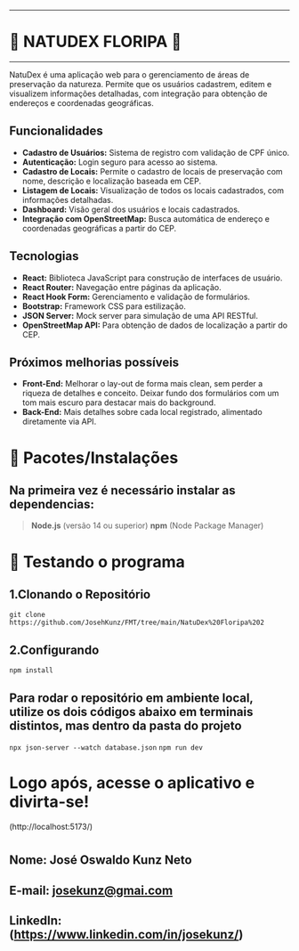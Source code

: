 
---------------------------------------------------------
#  🍃 **NATUDEX FLORIPA** 🍃 
---------------------------------------------------------
NatuDex é uma aplicação web para o gerenciamento de áreas de preservação da natureza. Permite que os usuários cadastrem, editem e visualizem informações detalhadas, com integração para obtenção de endereços e coordenadas geográficas.

## Funcionalidades

- **Cadastro de Usuários:** Sistema de registro com validação de CPF único.
- **Autenticação:** Login seguro para acesso ao sistema.
- **Cadastro de Locais:** Permite o cadastro de locais de preservação com nome, descrição e localização baseada em CEP.
- **Listagem de Locais:** Visualização de todos os locais cadastrados, com informações detalhadas.
- **Dashboard:** Visão geral dos usuários e locais cadastrados.
- **Integração com OpenStreetMap:** Busca automática de endereço e coordenadas geográficas a partir do CEP.

## Tecnologias

- **React:** Biblioteca JavaScript para construção de interfaces de usuário.
- **React Router:** Navegação entre páginas da aplicação.
- **React Hook Form:** Gerenciamento e validação de formulários.
- **Bootstrap:** Framework CSS para estilização.
- **JSON Server:** Mock server para simulação de uma API RESTful.
- **OpenStreetMap API:** Para obtenção de dados de localização a partir do CEP.

## Próximos melhorias possíveis
- **Front-End:** Melhorar o lay-out de forma mais clean, sem perder a riqueza de detalhes e conceito. Deixar fundo dos formulários com um tom mais escuro para destacar mais do background.
- **Back-End:** Mais detalhes sobre cada local registrado, alimentado diretamente via API.

# 🌱 Pacotes/Instalações

## Na primeira vez é necessário instalar as dependencias:
>  **Node.js** (versão 14 ou superior)
>  **npm** (Node Package Manager)



# 🌱 Testando o programa


## 1.Clonando o Repositório
   `git clone https://github.com/JosehKunz/FMT/tree/main/NatuDex%20Floripa%202`

## 2.Configurando
`npm install`

## Para rodar o repositório em ambiente local, utilize os dois códigos abaixo em terminais distintos, mas dentro da pasta do projeto
`npx json-server --watch database.json`
`npm run dev`

# Logo após, acesse o aplicativo e divirta-se!
(http://localhost:5173/)

#
#
#
#
## Nome: José Oswaldo Kunz Neto
## E-mail: josekunz@gmai.com    
## LinkedIn: (https://www.linkedin.com/in/josekunz/)